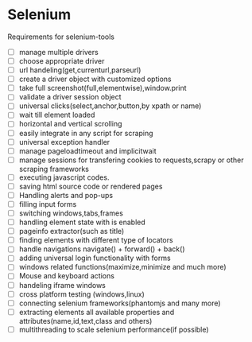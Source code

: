 # Selenium



Requirements for selenium-tools

- [ ] manage multiple drivers
- [ ] choose appropriate driver
- [ ] url handeling(get,currenturl,parseurl)
- [ ] create a driver object with customized options
- [ ] take full screenshot(full,elementwise),window.print 
- [ ] validate a driver session object
- [ ] universal clicks(select,anchor,button,by xpath or name)
- [ ] wait till element loaded
- [ ] horizontal and vertical scrolling
- [ ] easily integrate in any script for scraping
- [ ] universal exception handler
- [ ] manage pageloadtimeout and implicitwait
- [ ] manage sessions for transfering cookies to requests,scrapy or other scraping frameworks
- [ ] executing javascript codes.
- [ ] saving html source code or rendered pages
- [ ] Handling alerts and pop-ups
- [ ] filling input forms
- [ ] switching windows,tabs,frames
- [ ] handling element state with is enabled 
- [ ] pageinfo extractor(such as title)
- [ ] finding elements with different type of locators
- [ ] handle navigations navigate() + forward() + back()
- [ ] adding universal login functionality with forms
- [ ] windows related functions(maximize,minimize and much more)  
- [ ] Mouse and keyboard actions
- [ ] handeling iframe windows
- [ ] cross platform testing (windows,linux)
- [ ] connecting selenium frameworks(phantomjs and many more)
- [ ] extracting elements all available properties and attributes(name,id,text,class and others)
- [ ] multithreading to scale selenium performance(if possible)
